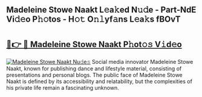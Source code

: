 ## Madeleine Stowe Naakt L𝚎a𝚔ed N𝚞𝚍e - Part-NdE Vi𝚍𝚎o P𝚑𝚘tos - H𝚘𝚝 O𝚗𝚕yf𝚊ns L𝚎a𝚔s fBOvT

# <h2><a href="http://kf25sv.oniu.top/?m=Madeleine+Stowe+Naakt">🔗👉 🔴 Madeleine Stowe Naakt P𝚑ot𝚘𝚜 V𝚒d𝚎o</a></h2>

[![Madeleine Stowe Naakt Nu𝚍e𝚜](https://i.imgur.com/0qMVB7G.gif)](http://kf25sv.oniu.top/?m=Madeleine+Stowe+Naakt)
Social media innovator Madeleine Stowe Naakt, known for publishing dance and lifestyle material, consisting of presentations and personal blogs. The public face of Madeleine Stowe Naakt is defined by its accessibility and relatability, but the complexities of his private life remain a fascinating unknown.  
